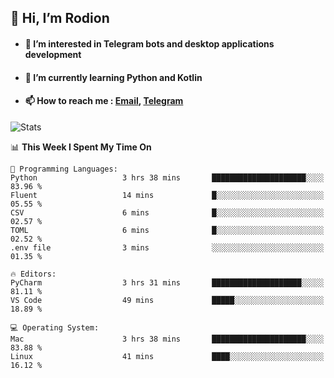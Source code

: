 ## 👋 Hi, I’m Rodion
- #### 👀 I’m interested in Telegram bots and desktop applications development
- #### 🌱 I’m currently learning Python and Kotlin
- #### 📫 How to reach me : [Email](mailto:me@lavn.ml), [Telegram](https://t.me/rodion_gudz)

![Stats](https://github-readme-stats.vercel.app/api?username=rodion-gudz&show_icons=true&theme=github_dark&hide_border=true&hide=issues&count_private=true&layout=compact)


<!--START_SECTION:waka-->
📊 **This Week I Spent My Time On** 

```text
💬 Programming Languages: 
Python                   3 hrs 38 mins       █████████████████████░░░░   83.96 % 
Fluent                   14 mins             █░░░░░░░░░░░░░░░░░░░░░░░░   05.55 % 
CSV                      6 mins              █░░░░░░░░░░░░░░░░░░░░░░░░   02.57 % 
TOML                     6 mins              █░░░░░░░░░░░░░░░░░░░░░░░░   02.52 % 
.env file                3 mins              ░░░░░░░░░░░░░░░░░░░░░░░░░   01.35 % 

🔥 Editors: 
PyCharm                  3 hrs 31 mins       ████████████████████░░░░░   81.11 % 
VS Code                  49 mins             █████░░░░░░░░░░░░░░░░░░░░   18.89 % 

💻 Operating System: 
Mac                      3 hrs 38 mins       █████████████████████░░░░   83.88 % 
Linux                    41 mins             ████░░░░░░░░░░░░░░░░░░░░░   16.12 % 
```


<!--END_SECTION:waka-->
